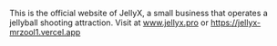 This is the official website of JellyX, a small business that operates a jellyball shooting attraction.
Visit at www.jellyx.pro or https://jellyx-mrzool1.vercel.app

